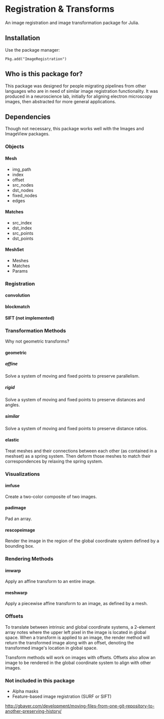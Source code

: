 # Registration & Transforms
An image registration and image transformation package for Julia.

## Installation
Use the package manager:

```
Pkg.add("ImageRegistration")
```

## Who is this package for?
This package was designed for people migrating pipelines from other languages who are in need of similar image registration functionality. It was produced in a neuroscience lab, initially for aligning electron microscopy images, then abstracted for more general applications.

## Dependencies
Though not necessary, this package works well with the Images and ImageView 
packages.

### Objects
#### Mesh
* img_path
* index
* offset
* src_nodes
* dst_nodes
* fixed_nodes
* edges

#### Matches
* src_index
* dst_index
* src_points
* dst_points

#### MeshSet
* Meshes
* Matches
* Params

### Registration
#### convolution
#### blockmatch
#### SIFT (not implemented)

### Transformation Methods

Why not geometric transforms?

#### geometric
##### affine
Solve a system of moving and fixed points to preserve parallelism.
##### rigid
Solve a system of moving and fixed points to preserve distances and angles.
##### similar
Solve a system of moving and fixed points to preserve distance ratios.
#### elastic
Treat meshes and their connections between each other (as contained in a
meshset) as a spring system. Then deform those meshes to match their
correspondences by relaxing the spring system.

### Visualizations
#### imfuse
Create a two-color composite of two images.
#### padimage
Pad an array.
#### rescopeimage
Render the image in the region of the global coordinate system defined by a 
bounding box.

### Rendering Methods
#### imwarp
Apply an affine transform to an entire image.
#### meshwarp
Apply a piecewise affine transform to an image, as defined by a mesh.

### Offsets
To translate between intrinsic and global coordinate systems, a 2-element array
notes where the upper left pixel in the image is located in global space. When
a transform is applied to an image, the render method will return the
transformed image along with an offset, denoting the transformed image's
location in global space.

Transform methods will work on images with offsets. Offsets also allow an image
to be rendered in the global coordinate system to align with other images.

### Not included in this package
* Alpha masks
* Feature-based image registration (SURF or SIFT)

http://gbayer.com/development/moving-files-from-one-git-repository-to-another-preserving-history/
